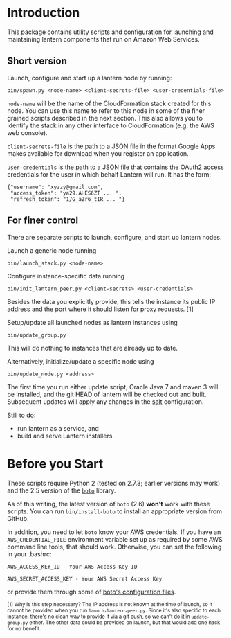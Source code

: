 Introduction
============

This package contains utility scripts and configuration for launching and
maintaining lantern components that run on Amazon Web Services. 

## Short version

Launch, configure and start up a lantern node by running:

    bin/spawn.py <node-name> <client-secrets-file> <user-credentials-file>

`node-name` will be the name of the CloudFormation stack created for this node.  You can use this name to refer to this node in some of the finer grained scripts described in the next section.  This also allows you to identify the stack in any other interface to CloudFormation (e.g. the AWS web console).

`client-secrets-file` is the path to a JSON file in the format Google Apps makes available for download when you register an application.

`user-credentials` is the path to a JSON file that contains the OAuth2 access credentials for the user in which behalf Lantern will run.  It has the form:

    {"username": "xyzzy@gmail.com",
     "access_token": "ya29.AHES6ZT ... ",
     "refresh_token": "1/G_aZr6_tIR ... "}

## For finer control

There are separate scripts to launch, configure, and start up lantern nodes.

Launch a generic node running

    bin/launch_stack.py <node-name>

Configure instance-specific data running

    bin/init_lantern_peer.py <client-secrets> <user-credentials>

Besides the data you explicitly provide, this tells the instance its public IP address and the port where it should listen for proxy requests. [1]

Setup/update all launched nodes as lantern instances using

    bin/update_group.py

This will do nothing to instances that are already up to date.

Alternatively, initialize/update a specific node using

    bin/update_node.py <address>

The first time you run either update script, Oracle Java 7 and maven 3 will be installed, and the git HEAD of lantern will be checked out and built.  Subsequent updates will apply any changes in the [salt][salt] configuration.

Still to do:

 - run lantern as a service, and
 - build and serve Lantern installers.

Before you Start
================

These scripts require Python 2 (tested on 2.7.3; earlier versions may work)
and the 2.5 version of the [`boto`][boto] library.

As of this writing, the latest version of `boto` (2.6) **won't** work with
these scripts.  You can run `bin/install-boto` to install an appropriate
version from GitHub.

In addition, you need to let `boto` know your AWS credentials.  If you have an
`AWS_CREDENTIAL_FILE` environment variable set up as required by some AWS
command line tools, that should work.  Otherwise, you can set the following in
your .bashrc:

    AWS_ACCESS_KEY_ID - Your AWS Access Key ID

    AWS_SECRET_ACCESS_KEY - Your AWS Secret Access Key

or provide them through some of [boto's configuration files][botoconfig].


<small>[1] Why is this step necessary?  The IP address is not known at the time of launch, so it cannot be provided when you run `launch-lantern-peer.py`.  Since it's also specific to each instance, there's no clean way to provide it via a git push, so we can't do it in `update-group.py` either.  The other data could be provided on launch, but that would add one hack for no benefit.</small>

[boto]: https://github.com/boto/boto 

[botoconfig]: http://code.google.com/p/boto/wiki/BotoConfig

[salt]: http://saltstack.org

